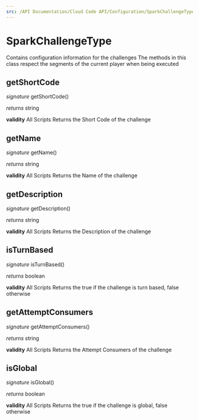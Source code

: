```yaml
---
src: /API Documentation/Cloud Code API/Configuration/SparkChallengeType.md
---
```


# SparkChallengeType

Contains configuration information for the challenges
The methods in this class respect the segments of the current player when being executed

## getShortCode
_signature_ getShortCode()</p>
_returns_ string</p>

<b>validity</b> All Scripts
Returns the Short Code of the challenge
## getName
_signature_ getName()</p>
_returns_ string</p>

<b>validity</b> All Scripts
Returns the Name of the challenge
## getDescription
_signature_ getDescription()</p>
_returns_ string</p>

<b>validity</b> All Scripts
Returns the Description of the challenge
## isTurnBased
_signature_ isTurnBased()</p>
_returns_ boolean</p>

<b>validity</b> All Scripts
Returns the true if the challenge is turn based, false otherwise
## getAttemptConsumers
_signature_ getAttemptConsumers()</p>
_returns_ string</p>

<b>validity</b> All Scripts
Returns the Attempt Consumers of the challenge
## isGlobal
_signature_ isGlobal()</p>
_returns_ boolean</p>

<b>validity</b> All Scripts
Returns the true if the challenge is global, false otherwise
